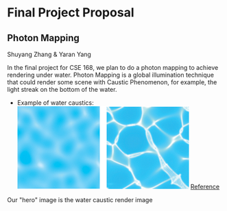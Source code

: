 # Final Project Proposal
## Photon Mapping
Shuyang Zhang & Yaran Yang


In the final project for CSE 168, we plan to do a photon mapping to achieve rendering under water. Photon Mapping is a global illumination technique that could render some scene with Caustic Phenomenon, for example, the light streak on the bottom of the water.

- Example of water caustics:
![Image](water_caustics.jpeg)
[Reference](https://developer.nvidia.com/gpugems/gpugems/part-i-natural-effects/chapter-2-rendering-water-caustics)

Our "hero" image is the water caustic render image


